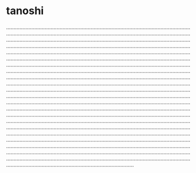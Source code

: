 # tanoshi
..............................................................................................................................................................................................................................................................................................................................................................................................................................................................................................................................................................................................................................................................................................................................................................................................................................................................................................................................................................................................................................................................................................................................................................................................................................................................................................................................................................................................................................................................................................................................................................................................................................................................................................................................................................................................................................................................................................................................................................................................................................................................................................................................................................................................................................................................................................................................................................................................................................................................................................................................................................................................................................................................................................................................................................................................................................................................................................................................